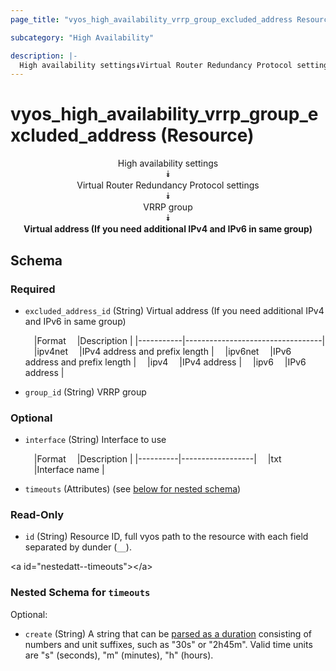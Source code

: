 ```yaml
---
page_title: "vyos_high_availability_vrrp_group_excluded_address Resource - vyos"

subcategory: "High Availability"

description: |- 
  High availability settings⯯Virtual Router Redundancy Protocol settings⯯VRRP group⯯Virtual address (If you need additional IPv4 and IPv6 in same group)
---
```


# vyos_high_availability_vrrp_group_excluded_address (Resource)
<center>

High availability settings  
⯯  
Virtual Router Redundancy Protocol settings  
⯯  
VRRP group  
⯯  
**Virtual address (If you need additional IPv4 and IPv6 in same group)**


</center>

## Schema

### Required

- `excluded_address_id` (String) Virtual address (If you need additional IPv4 and IPv6 in same group)

    &emsp;|Format   &emsp;|Description                     |
    |-----------|----------------------------------|
    &emsp;|ipv4net  &emsp;|IPv4 address and prefix length  |
    &emsp;|ipv6net  &emsp;|IPv6 address and prefix length  |
    &emsp;|ipv4     &emsp;|IPv4 address                    |
    &emsp;|ipv6     &emsp;|IPv6 address                    |
- `group_id` (String) VRRP group

### Optional

- `interface` (String) Interface to use

    &emsp;|Format  &emsp;|Description     |
    |----------|------------------|
    &emsp;|txt     &emsp;|Interface name  |
- `timeouts` (Attributes) (see [below for nested schema](#nestedatt--timeouts))

### Read-Only

- `id` (String) Resource ID, full vyos path to the resource with each field separated by dunder (`__`).

&lt;a id=&#34;nestedatt--timeouts&#34;&gt;&lt;/a&gt;
### Nested Schema for `timeouts`

Optional:

- `create` (String) A string that can be [parsed as a duration](https://pkg.go.dev/time#ParseDuration) consisting of numbers and unit suffixes, such as &#34;30s&#34; or &#34;2h45m&#34;. Valid time units are &#34;s&#34; (seconds), &#34;m&#34; (minutes), &#34;h&#34; (hours).  
